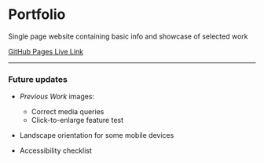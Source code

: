 # Portfolio

Single page website containing basic info and showcase of selected work

[GitHub Pages Live Link](https://ivyshoo.github.io/)

<!-- ![Portfolio Screen](portfolio-screen-2.png) -->


---
### Future updates

* _Previous Work_ images: 
    * Correct media queries
    * Click-to-enlarge feature test

* Landscape orientation for some mobile devices

* Accessibility checklist

